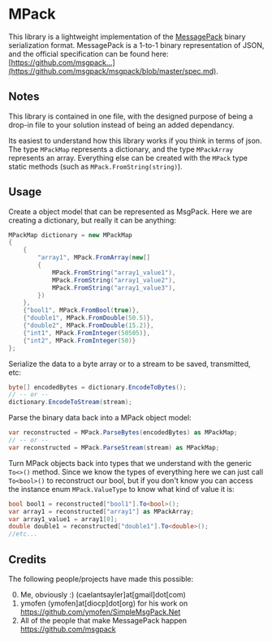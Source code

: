 MPack
=====
This library is a lightweight implementation of the [MessagePack](http://msgpack.org/) binary serialization format. MessagePack is a 1-to-1 binary representation of JSON, and the official specification can be found here: [https://github.com/msgpack...](https://github.com/msgpack/msgpack/blob/master/spec.md).

Notes
-----
This library is contained in one file, with the designed purpose of being a drop-in file to your solution instead of being an added dependancy.

Its easiest to understand how this library works if you think in terms of json. The type `MPackMap` represents a dictionary, and the type `MPackArray` represents an array. Everything else can be created with the `MPack` type static methods (such as `MPack.FromString(string)`).

Usage
-----
Create a object model that can be represented as MsgPack. Here we are creating a dictionary, but really it can be anything:
```csharp
MPackMap dictionary = new MPackMap
{
    {
        "array1", MPack.FromArray(new[]
        {
            MPack.FromString("array1_value1"),
            MPack.FromString("array1_value2"),
            MPack.FromString("array1_value3"),
        })
    },
    {"bool1", MPack.FromBool(true)},
    {"double1", MPack.FromDouble(50.5)},
    {"double2", MPack.FromDouble(15.2)},
    {"int1", MPack.FromInteger(50505)},
    {"int2", MPack.FromInteger(50)}
};
```
Serialize the data to a byte array or to a stream to be saved, transmitted, etc:
```csharp
byte[] encodedBytes = dictionary.EncodeToBytes();
// -- or --
dictionary.EncodeToStream(stream);
```
Parse the binary data back into a MPack object model:
```csharp
var reconstructed = MPack.ParseBytes(encodedBytes) as MPackMap;
// -- or --
var reconstructed = MPack.ParseStream(stream) as MPackMap;
```
Turn MPack objects back into types that we understand with the generic `To<>()` method. Since we know the types of everything here we can just call `To<bool>()` to reconstruct our bool, but if you don't know you can access the instance enum `MPack.ValueType` to know what kind of value it is:
```csharp
bool bool1 = reconstructed["bool1"].To<bool>();
var array1 = reconstructed["array1"] as MPackArray;
var array1_value1 = array1[0];
double double1 = reconstructed["double1"].To<double>();
//etc...
```

Credits
-------
The following people/projects have made this possible:

0. Me, obviously :) (caelantsayler]at[gmail]dot[com)
0. ymofen (ymofen]at[diocp]dot[org) for his work on https://github.com/ymofen/SimpleMsgPack.Net
0. All of the people that make MessagePack happen https://github.com/msgpack